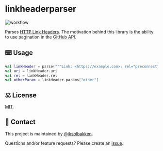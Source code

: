 # linkheaderparser

![workflow](https://github.com/jksolbakken/linkheaderparser/actions/workflows/main.yml/badge.svg)

Parses [HTTP Link Headers](https://developer.mozilla.org/en-US/docs/Web/HTTP/Headers/Link). 
The motivation behind this library is the ability to use pagination in the [GitHub API](https://docs.github.com/en/rest/guides/using-pagination-in-the-rest-api?apiVersion=2022-11-28). 

## ⌨️ Usage

```kotlin
val linkHeader = parse("""Link: <https://example.com>; rel="preconnect" """)
val uri = linkHeader.uri
val rel = linkHeader.rel
val otherParam = linkHeader.params["other"]
```

## ⚖️ License
[MIT](LICENSE).

## 👥 Contact

This project is maintained by [@jksolbakken](https://github.com/jksolbakken).

Questions and/or feature requests? Please create an [issue](https://github.com/jksolbakken/linkheaderparser/issues).

